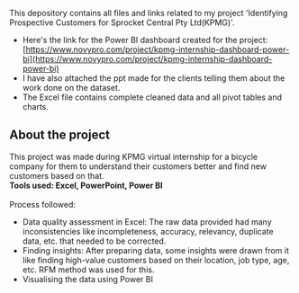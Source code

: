 This depository contains all files and links related to my project 'Identifying Prospective Customers for Sprocket Central Pty Ltd(KPMG)'.<br>

* Here's the link for the Power BI dashboard created for the project:[https://www.novypro.com/project/kpmg-internship-dashboard-power-bi](https://www.novypro.com/project/kpmg-internship-dashboard-power-bi)<br>
* I have also attached the ppt made for the clients telling them about the work done on the dataset.<br>
* The Excel file contains complete cleaned data and all pivot tables and charts.

## About the project
This project was made during KPMG virtual internship for a bicycle company for them to understand their customers better and find new customers based on that.
<br>
**Tools used: Excel, PowerPoint, Power BI**<br><br>
Process followed:
* Data quality assessment in Excel: The raw data provided had many inconsistencies like incompleteness, accuracy, relevancy, duplicate data, etc. that needed to be corrected.
* Finding insights: After preparing data, some insights were drawn from it like finding high-value customers based on their location, job type, age, etc. RFM method was used for this.
* Visualising the data using Power BI 
